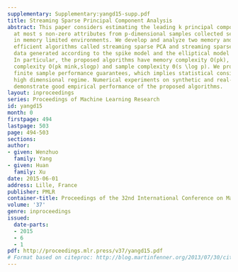 ```yaml
---
supplementary: Supplementary:yangd15-supp.pdf
title: Streaming Sparse Principal Component Analysis
abstract: This paper considers estimating the leading k principal components with
  at most s non-zero attributes from p-dimensional samples collected sequentially
  in memory limited environments. We develop and analyze two memory and computational
  efficient algorithms called streaming sparse PCA and streaming sparse ECA for analyzing
  data generated according to the spike model and the elliptical model respectively.
  In particular, the proposed algorithms have memory complexity O(pk), computational
  complexity O(pk mink,slogp) and sample complexity Θ(s \log p). We provide their
  finite sample performance guarantees, which implies statistical consistency in the
  high dimensional regime. Numerical experiments on synthetic and real-world datasets
  demonstrate good empirical performance of the proposed algorithms.
layout: inproceedings
series: Proceedings of Machine Learning Research
id: yangd15
month: 0
firstpage: 494
lastpage: 503
page: 494-503
sections: 
author:
- given: Wenzhuo
  family: Yang
- given: Huan
  family: Xu
date: 2015-06-01
address: Lille, France
publisher: PMLR
container-title: Proceedings of the 32nd International Conference on Machine Learning
volume: '37'
genre: inproceedings
issued:
  date-parts:
  - 2015
  - 6
  - 1
pdf: http://proceedings.mlr.press/v37/yangd15.pdf
# Format based on citeproc: http://blog.martinfenner.org/2013/07/30/citeproc-yaml-for-bibliographies/
---
```


